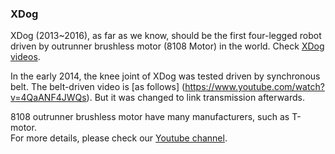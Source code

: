 ### XDog

XDog (2013~2016), as far as we know, should be the first four-legged robot driven by outrunner brushless motor (8108 Motor) in the world. Check [XDog videos](https://www.youtube.com/watch?v=4ZPBL1zsLCg).  

In the early 2014, the knee joint of XDog was tested driven by synchronous belt. The belt-driven video is [as follows] (https://www.youtube.com/watch?v=4QaANF4JWQs).
But it was changed to link transmission afterwards.   

8108 outrunner brushless motor have many manufacturers, such as T-motor.   
For more details, please check our [Youtube channel](https://www.youtube.com/channel/UCsMbp4V8oxzHCMdOUP-3oWw).
